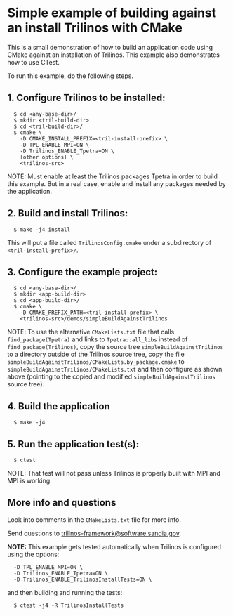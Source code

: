 # Simple example of building against an install Trilinos with CMake

This is a small demonstration of how to build an application code using CMake
against an installation of Trilinos.  This example also demonstrates how to
use CTest.


To run this example, do the following steps.

## 1. Configure Trilinos to be installed:

```
  $ cd <any-base-dir>/
  $ mkdir <tril-build-dir>
  $ cd <tril-build-dir>/
  $ cmake \
    -D CMAKE_INSTALL_PREFIX=<tril-install-prefix> \
    -D TPL_ENABLE_MPI=ON \
    -D Trilinos_ENABLE_Tpetra=ON \
    [other options] \
    <trilinos-src>
```

NOTE: Must enable at least the Trilinos packages Tpetra in order to build this
example.  But in a real case, enable and install any packages needed by the
application.

## 2. Build and install Trilinos:

```
  $ make -j4 install
```

This will put a file called `TrilinosConfig.cmake` under a subdirectory of
`<tril-install-prefix>/`.

## 3. Configure the example project:

```
  $ cd <any-base-dir>/
  $ mkdir <app-build-dir>
  $ cd <app-build-dir>/
  $ cmake \
    -D CMAKE_PREFIX_PATH=<tril-install-prefix> \
    <trilinos-src>/demos/simpleBuildAgainstTrilinos
```

NOTE: To use the alternative `CMakeLists.txt` file that calls
`find_package(Tpetra)` and links to `Tpetra::all_libs` instead of
`find_package(Trilinos)`, copy the source tree `simpleBuildAgainstTrilinos` to
a directory outside of the Trilinos source tree, copy the file
`simpleBuildAgainstTrilinos/CMakeLists.by_package.cmake` to
`simpleBuildAgainstTrilinos/CMakeLists.txt` and then configure as shown above
(pointing to the copied and modified `simpleBuildAgainstTrilinos` source
tree).

## 4. Build the application

```
  $ make -j4
```

## 5. Run the application test(s):

```
  $ ctest
```

NOTE: That test will not pass unless Trilinos is properly built with MPI and
MPI is working.


## More info and questions

Look into comments in the `CMakeLists.txt` file for more info.

Send questions to trilinos-framework@software.sandia.gov.

**NOTE:** This example gets tested automatically when Trilinos is configured
using the options:

```
  -D TPL_ENABLE_MPI=ON \
  -D Trilinos_ENABLE_Tpetra=ON \
  -D Trilinos_ENABLE_TrilinosInstallTests=ON \
```

and then building and running the tests:

```
  $ ctest -j4 -R TrilinosInstallTests
```

